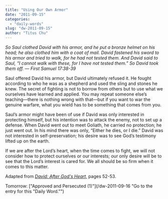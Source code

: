 ```yaml
---
title: "Using Our Own Armor"
date: "2011-09-15"
categories: 
  - "daily-words"
slug: "dw-2011-09-15"
author: "Titus Chu"
---
```


_So Saul clothed David with his armor, and he put a bronze helmet on his head; he also clothed him with a coat of mail. David fastened his sword to his armor and tried to walk, for he had not tested them. And David said to Saul, “I cannot walk with these, for I have not tested them.” So David took them off. — First Samuel 17:38-39_

Saul offered David his armor, but David ultimately refused it. He fought according to who he was as a shepherd and used the sling and stones he knew. The secret of fighting is not to borrow from others but to use what we ourselves have learned and applied. You may repeat someone else’s teaching—there is nothing wrong with that—but if you want to war the genuine warfare, what you wield has to be something that comes from you.

Saul’s armor might have been of use if David was only interested in protecting himself, but his intention was to attack the enemy, not to set up a defense. When David went out to meet Goliath, he carried no protection; he just went out. In his mind there was only, “Either he dies, or I die.” David was not interested in self-preservation; his desire was to see God’s testimony lifted up on the earth.

If we are after the Lord’s heart, when the time comes to fight, we will not consider how to protect ourselves or our interests; our only desire will be to see that the Lord’s interest is cared for. We all should be so firm when it comes to this matter.

Adapted from _[David: After God's Heart,](/book-david "Go to the listing for this book.")_ pages 52-53.

Tomorrow: ["Approved and Persecuted (1)"](/dw-2011-09-16 "Go to the entry for this "Daily Word."")
